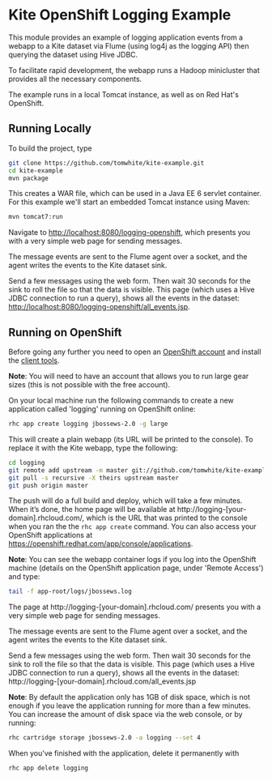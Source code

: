 # Kite OpenShift Logging Example

This module provides an example of logging application events from a webapp to a Kite 
dataset via Flume (using log4j as the logging API) then querying the dataset using Hive 
JDBC.

To facilitate rapid development, the webapp runs a Hadoop minicluster that provides all
the necessary components.

The example runs in a local Tomcat instance, as well as on Red Hat's OpenShift.

## Running Locally

To build the project, type

```bash
git clone https://github.com/tomwhite/kite-example.git
cd kite-example
mvn package
```

This creates a WAR file, which can be used in a Java EE 6 servlet container. For
this example we'll start an embedded Tomcat instance using Maven:

```bash
mvn tomcat7:run
```

Navigate to [http://localhost:8080/logging-openshift](http://localhost:8080/logging-openshift),
which presents you with a very simple web page for sending messages.

The message events are sent to the Flume agent
over a socket, and the agent writes the events to the Kite dataset sink.

Send a few messages using the web form. Then wait 30 seconds for the sink to roll the 
file so that the data is visible. This page (which uses a Hive JDBC connection to run a
 query), shows all the events in the dataset:
[http://localhost:8080/logging-openshift/all_events.jsp](http://localhost:8080/logging-openshift/all_events.jsp).

## Running on OpenShift

Before going any further you need to open an [OpenShift account](https://www.openshift.com/)
and install the [client tools](https://developers.openshift.com/en/getting-started-client-tools.html).

**Note**: You will need to have an account that allows you to run large gear sizes (this
is not possible with the free account).

On your local machine run the following commands to create a new application 
called 'logging' running on OpenShift online:

```bash
rhc app create logging jbossews-2.0 -g large
```

This will create a plain webapp (its URL will be printed to the console).
To replace it with the Kite webapp, type the following:

```bash
cd logging
git remote add upstream -m master git://github.com/tomwhite/kite-example.git
git pull -s recursive -X theirs upstream master
git push origin master
```

The push will do a full build and deploy, which will take a few minutes. When it’s done,
the home page will be available at http://logging-[your-domain].rhcloud.com/, which is
the URL that was printed to the console when you ran the the `rhc app create` 
command. You can also access your OpenShift applications at
https://openshift.redhat.com/app/console/applications.

**Note**: You can see the webapp container logs if you log into the OpenShift machine
(details on the OpenShift application page, under 'Remote Access') and type:

```bash
tail -f app-root/logs/jbossews.log
```

The page at http://logging-[your-domain].rhcloud.com/
presents you with a very simple web page for sending messages.

The message events are sent to the Flume agent
over a socket, and the agent writes the events to the Kite dataset sink.

Send a few messages using the web form. Then wait 30 seconds for the sink to roll the 
file so that the data is visible. This page (which uses a Hive JDBC connection to run a
 query), shows all the events in the dataset:
 http://logging-[your-domain].rhcloud.com/all_events.jsp
 
**Note**: By default the application only has 1GB of disk space, 
which is not enough if you leave the application running for more than a few minutes. You 
can increase the amount of disk space via the web console, or by running:

```bash
rhc cartridge storage jbossews-2.0 -a logging --set 4
```

When you've finished with the application, delete it permanently with

```bash
rhc app delete logging
```